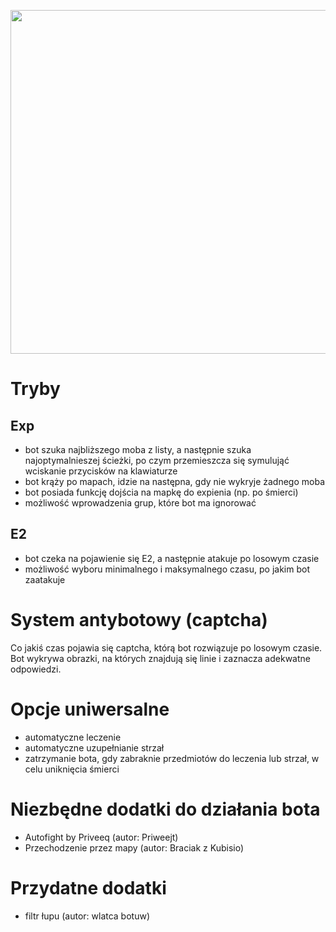 <p align="left">
<img src="./bot.gif" width="550" />
</p>


# Tryby

## Exp
- bot szuka najbliższego moba z listy, a następnie szuka najoptymalnieszej ścieżki, po czym przemieszcza się symulująć wciskanie przycisków na klawiaturze
- bot krąży po mapach, idzie na następna, gdy nie wykryje żadnego moba
- bot posiada funkcję dojścia na mapkę do expienia (np. po śmierci)
- możliwość wprowadzenia grup, które bot ma ignorować

## E2
- bot czeka na pojawienie się E2, a następnie atakuje po losowym czasie
- możliwość wyboru minimalnego i maksymalnego czasu, po jakim bot zaatakuje

# System antybotowy (captcha)
Co jakiś czas pojawia się captcha, którą bot rozwiązuje po losowym czasie.
Bot wykrywa obrazki, na których znajdują się linie i zaznacza adekwatne odpowiedzi.

# Opcje uniwersalne
- automatyczne leczenie 
- automatyczne uzupełnianie strzał
- zatrzymanie bota, gdy zabraknie przedmiotów do leczenia lub strzał, w celu uniknięcia śmierci

# Niezbędne dodatki do działania bota
- Autofight by Priveeq (autor: Priweejt)
- Przechodzenie przez mapy (autor: Braciak z Kubisio)

# Przydatne dodatki 
- filtr łupu (autor: wlatca botuw)
